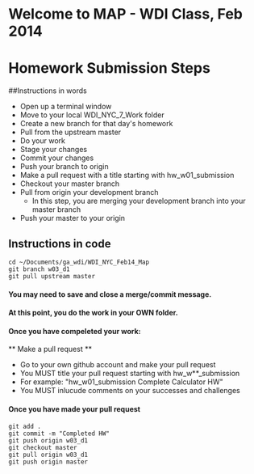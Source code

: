 # Welcome to MAP - WDI Class, Feb 2014


# Homework Submission Steps

##Instructions in words

* Open up a terminal window
* Move to your local WDI_NYC_7_Work folder
* Create a new branch for that day's homework
* Pull from the upstream master
* Do your work
* Stage your changes
* Commit your changes
* Push your branch to origin
* Make a pull request with a title starting with hw_w01_submission
* Checkout your master branch
* Pull from origin your development branch
	* In this step, you are merging your development branch into your master branch
* Push your master to your origin


## Instructions in code

```
cd ~/Documents/ga_wdi/WDI_NYC_Feb14_Map
git branch w03_d1
git pull upstream master
```

#### You may need to save and close a merge/commit message.

#### At this point, you do the work in your OWN folder.

#### Once you have compeleted your work:

** Make a pull request **

* Go to your own github account and make your pull request
* You MUST title your pull request starting with hw_w**_submission
* For example: "hw_w01_submission Complete Calculator HW"
* You MUST inlucude comments on your successes and challenges

#### Once you have made your pull request
```
git add .
git commit -m "Completed HW"
git push origin w03_d1
git checkout master
git pull origin w03_d1
git push origin master
```

